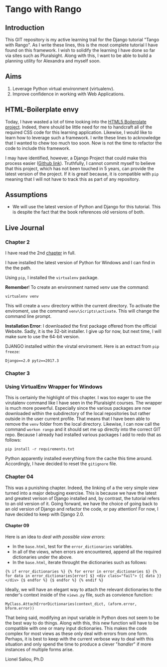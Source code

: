 # Tango with Rango

## Introduction

This GIT repository is my active learning trail for the Django tutorial "Tango with Rango". As I write these lines, this is the most complete tutorial I have found on this framework. I wish to solidify the learning I have done so far via sites such as Pluralsight. Along with this, I want to be able to build a planning utility for Alexandra and myself
soon.

## Aims

1. Leverage Python virtual environment (virtualenv).
2. Improve confidence in working with Web Applications.

## HTML-Boilerplate envy

Today, I have wasted a lot of time looking into the [HTML5 Boilerplate project](https://github.com/h5bp/html5-boilerplate). Indeed, there should be little need for me to handcraft all of the required CSS code for this learning application. Likewise, I would like to learn how to leverage such a framework. I write these lines to acknowledge that I wanted to chew too much too soon. Now is not the time to refactor the code to include this framework.

I may have identified, however, a Django Project that could make this process easier ([Github link](https://github.com/mattsnider/django-html5-boilerplate)). Truthfully, I cannot commit myself to believe that this project, which has not been touched in 5 years, can provide the latest version of the project. If it is great! because, it is compatible with `pip` meaning that I will not have to track this as part of any repository.

## Assumptions

- We will use the latest version of Python and Django for this tutorial. This is despite the fact that the book references old versions of both.

## Live Journal

### Chapter 2

I have read the 2nd [chapter](http://www.tangowithdjango.com/book17/chapters/overview.html "Overview" ) in full.

I have installed the latest version of Python for Windows and I can find in the the path.

Using `pip`, I installed the `virtualenv` package.

__Remember__! To create an environment named *venv* use the command:

``virtualenv venv``

This will create a `venv` directory within the current directory. To activate the enviroment, use the command ``venv\Scripts\activate``. This will change the command line prompt.

__Installation Error__: I downloaded the first package offered from the official Website. Sadly, it is the 32-bit installer. I give up for now, but next time, I will make sure to use the 64-bit version.

DJANGO installed within the virutal enviroment. Here is an extract from ``pip freeze``:

``
Django==2.0
pytz==2017.3
``

### Chapter 3

### Using VirtualEnv Wrapper for Windows

This is certainly the highlight of this chapter. I was too eager to use the virutalenv command like I have seen in the Pluralsight courses. The wrapper is much more powerful. Especially since the various packages are now downloaded within the subdirectory of the local repositories but rather outside in the user current profile. That means that I have been able to remove the ``venv`` folder from the local directory. Likewise, I can now call the command ``workon rango`` and it should set me
up directly into the correct GIT repo. Because I already had installed various packages I add to redo that as follows:

``
pip install -r requirements.txt
``

Python apparently installed everything from the cache this time around. Accordingly, I have decided to reset the `gitignore` file.

### Chapter 04

This was a punishing chapter. Indeed, the linking of a the very simple view turned into a major debuging exercise. This is because we have the latest and greatest verison of Django installed and, by contrast, the tutorial refers to an old version of it. Going forward, we have the choice of going back to an old version of Django and refactor the code, or pay attention! For now, I have decided to keep with Django 2.0.

#### Chapter 09

Here is an idea to *deal with possible view errors*:

- In the `base.html`, test for the `error_dictionaries` variables.
- In all of the views, when errors are encountered, append all the required dictionaries under the above.
- In the `base.html`, iterate throught the dictionaries such as follows:

``
{% if error_dictionaries %}
    {% for error in error_dictionaries $}
        {% for data in error_dictionaries[error] $}
            <div class="fail">
                {{ data }}
            </div>
        {$ endfor %}
    {$ endfor %}
{% endif %}
``

Ideally, we will have an elegant way to attach the relevant dictionaries to the render's context inside of the `views.py` file, such as convience function:

``
MyClass.AttachErrorDictionaries(context_dict, (aform.error, bform.error))
``

That being said, modifying an input variable in Python does not seem to be the best way to do things. Along with this, this new function will have to be compatible with one or many input dictionaries. This makes the code complex for most views as these only deal with errors from one form. Perhaps, it is best to keep with the current verbose way to deal with this situation and only spend the time to produce a clever "_handler_" if more instances of multiple forms arise.

   Lionel Saliou, Ph.D
